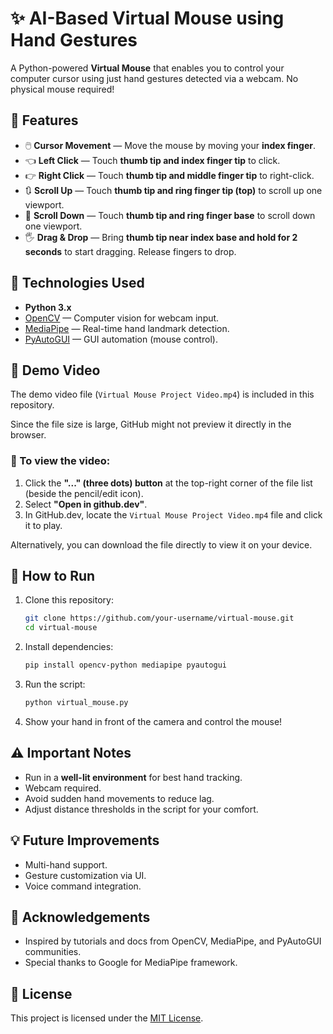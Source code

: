 # ✨ AI-Based Virtual Mouse using Hand Gestures

A Python-powered **Virtual Mouse** that enables you to control your computer cursor using just hand gestures detected via a webcam. No physical mouse required!

## 🚀 Features

- 🖱️ **Cursor Movement** — Move the mouse by moving your **index finger**.
- 👈 **Left Click** — Touch **thumb tip and index finger tip** to click.
- 👉 **Right Click** — Touch **thumb tip and middle finger tip** to right-click.
- 🔃 **Scroll Up** — Touch **thumb tip and ring finger tip (top)** to scroll up one viewport.
- 🔽 **Scroll Down** — Touch **thumb tip and ring finger base** to scroll down one viewport.
- 🖐️ **Drag & Drop** — Bring **thumb tip near index base and hold for 2 seconds** to start dragging. Release fingers to drop.

## 🧰 Technologies Used

- **Python 3.x**
- [OpenCV](https://opencv.org/) — Computer vision for webcam input.
- [MediaPipe](https://google.github.io/mediapipe/) — Real-time hand landmark detection.
- [PyAutoGUI](https://pyautogui.readthedocs.io/en/latest/) — GUI automation (mouse control).


## 🎥 Demo Video

The demo video file (`Virtual Mouse Project Video.mp4`) is included in this repository.

Since the file size is large, GitHub might not preview it directly in the browser.

### 📌 To view the video:

1. Click the **"..." (three dots) button** at the top-right corner of the file list (beside the pencil/edit icon).
2. Select **"Open in github.dev"**.
3. In GitHub.dev, locate the `Virtual Mouse Project Video.mp4` file and click it to play.

Alternatively, you can download the file directly to view it on your device.


 <!-- Optional: Replace with your image or GIF -->

## 📂 How to Run

1. Clone this repository:

    ```bash
    git clone https://github.com/your-username/virtual-mouse.git
    cd virtual-mouse
    ```

2. Install dependencies:

    ```bash
    pip install opencv-python mediapipe pyautogui
    ```

3. Run the script:

    ```bash
    python virtual_mouse.py
    ```

4. Show your hand in front of the camera and control the mouse!

## ⚠️ Important Notes

- Run in a **well-lit environment** for best hand tracking.
- Webcam required.
- Avoid sudden hand movements to reduce lag.
- Adjust distance thresholds in the script for your comfort.

## 💡 Future Improvements

- Multi-hand support.
- Gesture customization via UI.
- Voice command integration.

## 🤝 Acknowledgements

- Inspired by tutorials and docs from OpenCV, MediaPipe, and PyAutoGUI communities.
- Special thanks to Google for MediaPipe framework.

## 📝 License

This project is licensed under the [MIT License](LICENSE).

